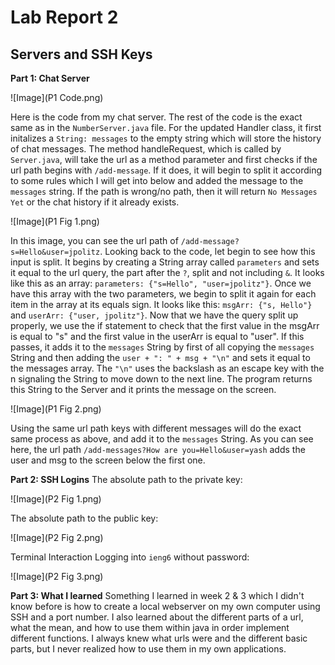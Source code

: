 # Lab Report 2
## Servers and SSH Keys
**Part 1: Chat Server**

![Image](P1 Code.png)

Here is the code from my chat server. The rest of the code is the exact same as in the `NumberServer.java` file. For the updated Handler class, it first initalizes a `String: messages` to the empty string which will store the history of chat messages. The method handleRequest, which is called by `Server.java`, will take the url as a method parameter and first checks if the url path begins with `/add-message`. If it does, it will begin to split it according to some rules which I will get into below and added the message to the `messages` string. If the path is wrong/no path, then it will return `No Messages Yet` or the chat history if it already exists.

![Image](P1 Fig 1.png)

In this image, you can see the url path of `/add-message?s=Hello&user=jpolitz`. Looking back to the code, let begin to see how this input is split. It begins by creating a String array called `parameters` and sets it equal to the url query, the part after the `?`, split and not including `&`. It looks like this as an array: `parameters: {"s=Hello", "user=jpolitz"}`. Once we have this array with the two parameters, we begin to split it again for each item in the array at its equals sign. It looks like this: `msgArr: {"s, Hello"}` and `userArr: {"user, jpolitz"}`. Now that we have the query split up properly, we use the if statement to check that the first value in the msgArr is equal to "s" and the first value in the userArr is equal to "user". If this passes, it adds it to the `messages` String by first of all copying the `messages` String and then adding the `user + ": " + msg + "\n"` and sets it equal to the messages array. The `"\n"` uses the backslash as an escape key with the n signaling the String to move down to the next line. The program returns this String to the Server and it prints the message on the screen.

![Image](P1 Fig 2.png)

Using the same url path keys with different messages will do the exact same process as above, and add it to the `messages` String. As you can see here, the url path `/add-messages?How are you=Hello&user=yash` adds the user and msg to the screen below the first one.

**Part 2: SSH Logins**
The absolute path to the private key:

![Image](P2 Fig 1.png)

The absolute path to the public key:

![Image](P2 Fig 2.png)

Terminal Interaction Logging into `ieng6` without password:

![Image](P2 Fig 3.png)

**Part 3: What I learned**
Something I learned in week 2 & 3 which I didn't know before is how to create a local webserver on my own computer using SSH and a port number. I also learned about the different parts of a url, what the mean, and how to use them within java in order implement different functions. I always knew what urls were and the different basic parts, but I never realized how to use them in my own applications.
